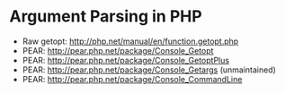 # Argument Parsing in PHP

* Raw getopt: http://php.net/manual/en/function.getopt.php
* PEAR: http://pear.php.net/package/Console_Getopt
* PEAR: http://pear.php.net/package/Console_GetoptPlus
* PEAR: http://pear.php.net/package/Console_Getargs (unmaintained)
* PEAR: http://pear.php.net/package/Console_CommandLine
